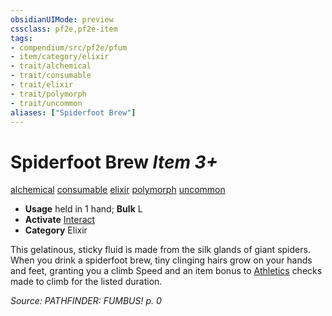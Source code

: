 ```yaml
---
obsidianUIMode: preview
cssclass: pf2e,pf2e-item
tags:
- compendium/src/pf2e/pfum
- item/category/elixir
- trait/alchemical
- trait/consumable
- trait/elixir
- trait/polymorph
- trait/uncommon
aliases: ["Spiderfoot Brew"]
---
```

# Spiderfoot Brew *Item 3+*  
[alchemical](../../../Rules/traits/alchemical.md)  [consumable](../../../Rules/traits/consumable.md)  [elixir](../../../Rules/traits/elixir.md)  [polymorph](../../../Rules/traits/polymorph.md)  [uncommon](../../../Rules/traits/uncommon.md)  

- **Usage** held in 1 hand; **Bulk** L
- **Activate** [Interact](../../../Rules/actions/interact.md)
- **Category** Elixir

This gelatinous, sticky fluid is made from the silk glands of giant spiders. When you drink a spiderfoot brew, tiny clinging hairs grow on your hands and feet, granting you a climb Speed and an item bonus to [Athletics](../../skills.md#Athletics) checks made to climb for the listed duration.

*Source: PATHFINDER: FUMBUS! p. 0*